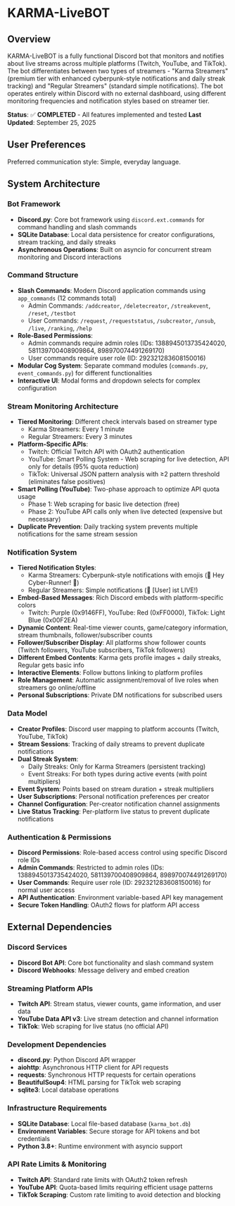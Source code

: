 # KARMA-LiveBOT

## Overview

KARMA-LiveBOT is a fully functional Discord bot that monitors and notifies about live streams across multiple platforms (Twitch, YouTube, and TikTok). The bot differentiates between two types of streamers - "Karma Streamers" (premium tier with enhanced cyberpunk-style notifications and daily streak tracking) and "Regular Streamers" (standard simple notifications). The bot operates entirely within Discord with no external dashboard, using different monitoring frequencies and notification styles based on streamer tier.

**Status**: ✅ **COMPLETED** - All features implemented and tested
**Last Updated**: September 25, 2025

## User Preferences

Preferred communication style: Simple, everyday language.

## System Architecture

### Bot Framework
- **Discord.py**: Core bot framework using `discord.ext.commands` for command handling and slash commands
- **SQLite Database**: Local data persistence for creator configurations, stream tracking, and daily streaks
- **Asynchronous Operations**: Built on asyncio for concurrent stream monitoring and Discord interactions

### Command Structure
- **Slash Commands**: Modern Discord application commands using `app_commands` (12 commands total)
  - Admin Commands: `/addcreator`, `/deletecreator`, `/streakevent`, `/reset`, `/testbot`
  - User Commands: `/request`, `/requeststatus`, `/subcreator`, `/unsub`, `/live`, `/ranking`, `/help`
- **Role-Based Permissions**: 
  - Admin commands require admin roles (IDs: 1388945013735424020, 581139700408909864, 898970074491269170)
  - User commands require user role (ID: 292321283608150016)
- **Modular Cog System**: Separate command modules (`commands.py`, `event_commands.py`) for different functionalities
- **Interactive UI**: Modal forms and dropdown selects for complex configuration

### Stream Monitoring Architecture
- **Tiered Monitoring**: Different check intervals based on streamer type
  - Karma Streamers: Every 1 minute
  - Regular Streamers: Every 3 minutes
- **Platform-Specific APIs**:
  - Twitch: Official Twitch API with OAuth2 authentication
  - YouTube: Smart Polling System - Web scraping for live detection, API only for details (95% quota reduction)
  - TikTok: Universal JSON pattern analysis with ≥2 pattern threshold (eliminates false positives)
- **Smart Polling (YouTube)**: Two-phase approach to optimize API quota usage
  - Phase 1: Web scraping for basic live detection (free)
  - Phase 2: YouTube API calls only when live detected (expensive but necessary)
- **Duplicate Prevention**: Daily tracking system prevents multiple notifications for the same stream session

### Notification System
- **Tiered Notification Styles**: 
  - Karma Streamers: Cyberpunk-style notifications with emojis (🚨 Hey Cyber-Runner! 🚨)
  - Regular Streamers: Simple notifications (👾 [User] ist LIVE!)
- **Embed-Based Messages**: Rich Discord embeds with platform-specific colors
  - Twitch: Purple (0x9146FF), YouTube: Red (0xFF0000), TikTok: Light Blue (0x00F2EA)
- **Dynamic Content**: Real-time viewer counts, game/category information, stream thumbnails, follower/subscriber counts
- **Follower/Subscriber Display**: All platforms show follower counts (Twitch followers, YouTube subscribers, TikTok followers)
- **Different Embed Contents**: Karma gets profile images + daily streaks, Regular gets basic info
- **Interactive Elements**: Follow buttons linking to platform profiles
- **Role Management**: Automatic assignment/removal of live roles when streamers go online/offline
- **Personal Subscriptions**: Private DM notifications for subscribed users

### Data Model
- **Creator Profiles**: Discord user mapping to platform accounts (Twitch, YouTube, TikTok)
- **Stream Sessions**: Tracking of daily streams to prevent duplicate notifications
- **Dual Streak System**: 
  - Daily Streaks: Only for Karma Streamers (persistent tracking)
  - Event Streaks: For both types during active events (with point multipliers)
- **Event System**: Points based on stream duration + streak multipliers
- **User Subscriptions**: Personal notification preferences per creator
- **Channel Configuration**: Per-creator notification channel assignments
- **Live Status Tracking**: Per-platform live status to prevent duplicate notifications

### Authentication & Permissions
- **Discord Permissions**: Role-based access control using specific Discord role IDs
- **Admin Commands**: Restricted to admin roles (IDs: 1388945013735424020, 581139700408909864, 898970074491269170)
- **User Commands**: Require user role (ID: 292321283608150016) for normal user access
- **API Authentication**: Environment variable-based API key management
- **Secure Token Handling**: OAuth2 flows for platform API access

## External Dependencies

### Discord Services
- **Discord Bot API**: Core bot functionality and slash command system
- **Discord Webhooks**: Message delivery and embed creation

### Streaming Platform APIs
- **Twitch API**: Stream status, viewer counts, game information, and user data
- **YouTube Data API v3**: Live stream detection and channel information
- **TikTok**: Web scraping for live status (no official API)

### Development Dependencies
- **discord.py**: Python Discord API wrapper
- **aiohttp**: Asynchronous HTTP client for API requests
- **requests**: Synchronous HTTP requests for certain operations
- **BeautifulSoup4**: HTML parsing for TikTok web scraping
- **sqlite3**: Local database operations

### Infrastructure Requirements
- **SQLite Database**: Local file-based database (`karma_bot.db`)
- **Environment Variables**: Secure storage for API tokens and bot credentials
- **Python 3.8+**: Runtime environment with asyncio support

### API Rate Limits & Monitoring
- **Twitch API**: Standard rate limits with OAuth2 token refresh
- **YouTube API**: Quota-based limits requiring efficient usage patterns
- **TikTok Scraping**: Custom rate limiting to avoid detection and blocking